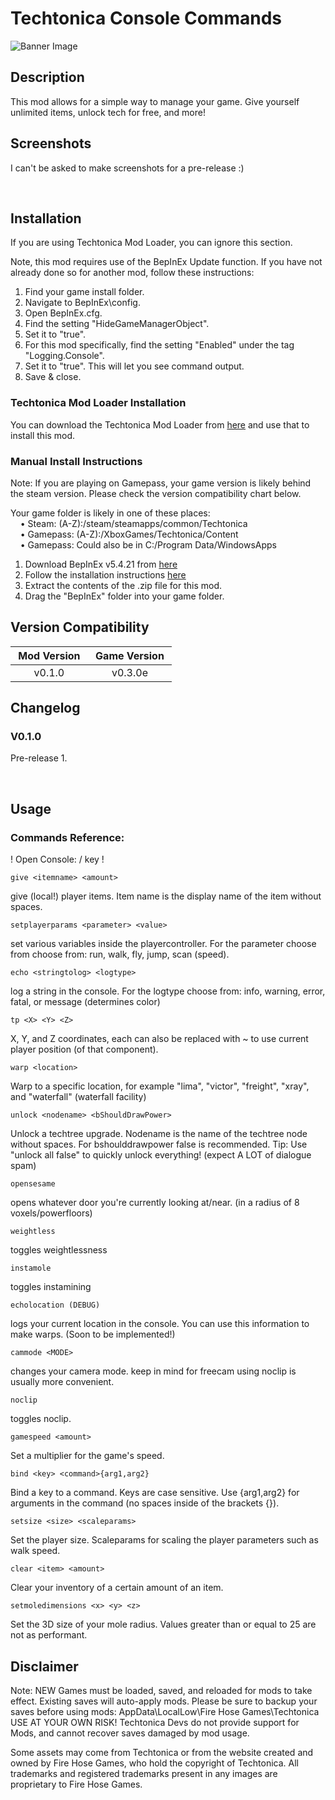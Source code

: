 # Techtonica Console Commands

![Banner Image](https://imgur.com/a/K7rpPhw)

## Description

This mod allows for a simple way to manage your game. Give yourself unlimited items, unlock tech for free, and more!

## Screenshots
I can't be asked to make screenshots for a pre-release :)

&nbsp;
## Installation

If you are using Techtonica Mod Loader, you can ignore this section.

Note, this mod requires use of the BepInEx Update function. If you have not already done so for another mod, follow these instructions:
1. Find your game install folder.
2. Navigate to BepInEx\config.
3. Open BepInEx.cfg.
4. Find the setting "HideGameManagerObject".
5. Set it to "true".
6. For this mod specifically, find the setting "Enabled" under the tag "Logging.Console".
7. Set it to "true". This will let you see command output.
8. Save & close.

### Techtonica Mod Loader Installation

You can download the Techtonica Mod Loader from [here](https://github.com/CubeSuite/TechtonicaModLoader/releases) and use that to install this mod.

### Manual Install Instructions

Note: If you are playing on Gamepass, your game version is likely behind the steam version. Please check the version compatibility chart below.

Your game folder is likely in one of these places:  
    • Steam: (A-Z):/steam/steamapps/common/Techtonica  
    • Gamepass: (A-Z):/XboxGames/Techtonica/Content  
    • Gamepass: Could also be in C:/Program Data/WindowsApps  

1. Download BepInEx v5.4.21 from [here](https://github.com/BepInEx/BepInEx/releases)
2. Follow the installation instructions [here](https://docs.bepinex.dev/articles/user_guide/installation/index.html)
3. Extract the contents of the .zip file for this mod.
4. Drag the "BepInEx" folder into your game folder.

## Version Compatibility

|  Mod Version  |  Game Version  |
|:-------------:|:--------------:|
|     v0.1.0    |     v0.3.0e    |

## Changelog

### V0.1.0

Pre-release 1.

&nbsp;
## Usage
### Commands Reference:

! Open Console: / key !

    give <itemname> <amount>
give (local!) player items. Item name is the display name of the item without spaces.

    setplayerparams <parameter> <value>
set various variables inside the playercontroller. For the parameter choose from choose from: run, walk, fly, jump, scan (speed).

    echo <stringtolog> <logtype>
log a string in the console. For the logtype choose from: info, warning, error, fatal, or message (determines color)

    tp <X> <Y> <Z>
X, Y, and Z coordinates, each can also be replaced with ~ to use current player position (of that component).

    warp <location>
Warp to a specific location, for example "lima", "victor", "freight", "xray", and "waterfall" (waterfall facility)

    unlock <nodename> <bShouldDrawPower>
Unlock a techtree upgrade. Nodename is the name of the techtree node without spaces. For bshoulddrawpower false is recommended. Tip: Use "unlock all false" to quickly unlock everything! (expect A LOT of dialogue spam)

    opensesame
opens whatever door you're currently looking at/near. (in a radius of 8 voxels/powerfloors)

    weightless
toggles weightlessness

    instamole
toggles instamining

    echolocation (DEBUG)
logs your current location in the console. You can use this information to make warps. (Soon to be implemented!)

    cammode <MODE>
changes your camera mode. keep in mind for freecam using noclip is usually more convenient.

    noclip
toggles noclip.

    gamespeed <amount>
Set a multiplier for the game's speed.

    bind <key> <command>{arg1,arg2}
Bind a key to a command. Keys are case sensitive. Use {arg1,arg2} for arguments in the command (no spaces inside of the brackets {}).

    setsize <size> <scaleparams>
Set the player size. Scaleparams for scaling the player parameters such as walk speed.

    clear <item> <amount>
Clear your inventory of a certain amount of an item.

    setmoledimensions <x> <y> <z>
Set the 3D size of your mole radius. Values greater than or equal to 25 are not as performant.

## Disclaimer

Note: NEW Games must be loaded, saved, and reloaded for mods to take effect. Existing saves will auto-apply mods. 
Please be sure to backup your saves before using mods: AppData\LocalLow\Fire Hose Games\Techtonica 
USE AT YOUR OWN RISK! Techtonica Devs do not provide support for Mods, and cannot recover saves damaged by mod usage.

Some assets may come from Techtonica or from the website created and owned by Fire Hose Games, who hold the copyright of Techtonica. All trademarks and registered trademarks present in any images are proprietary to Fire Hose Games.